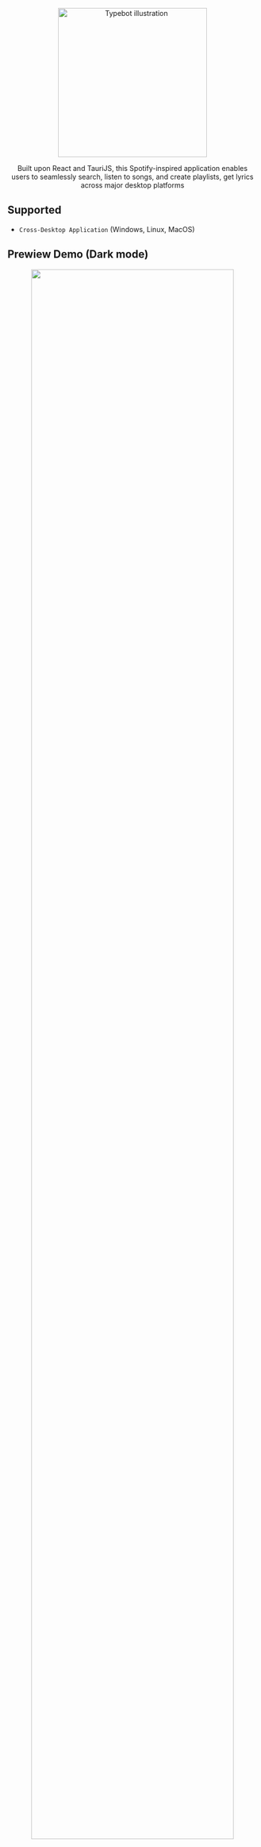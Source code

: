 <p align="center">
<img src="https://github.com/BenDayan123/beatune-2.0/assets/57686485/fcb6fed7-e92f-402f-89b4-f465b3bef8de" alt="Typebot illustration" width="300px">
</p>
<p align="center">
Built upon React and TauriJS, this Spotify-inspired application enables users to seamlessly search, listen to songs, and create playlists, get lyrics across major desktop platforms
</p>

## Supported
* ```Cross-Desktop Application``` (Windows, Linux, MacOS)

## Prewiew Demo (Dark mode)
<p align="center">
    <img 
        src="https://github.com/BenDayan123/Beatune-2.0/assets/57686485/2149945e-be43-4bf2-9b98-f6c639b12127" 
        style="width:90%;"
    />
</p>

## Features
* Users can listen to songs and add/delete them from the queue.
* 🌑 The app support ```Light/Dark``` mode.
* 📃 The abilty to watch song's lyrics.
* 🔍 Users can search and browse songs/artists.
* 🛜 Users can download songs locally to listen when offline.
* 🧾 Users can create & edit their own playlist and add their liked songs.
* ```and more features coming in the futare...```

## Tech Stack
### <ins>Frontend</ins>
* ⚛️ [React](https://react.dev/)
* 🦀 [TauriJS](https://tauri.app/)
* 🎨 CSS/SCSS
* ⚡ [Axios](https://axios-http.com/) & [React-Query](https://tanstack.com/query/latest/)
* 🟦 Typescript
### <ins>Backend</ins> - [NestJS](https://nestjs.com/), 🔐 [Passport.JS](https://www.passportjs.org/)
### <ins>Database</ins> - [MongoDB](https://www.mongodb.com/)
